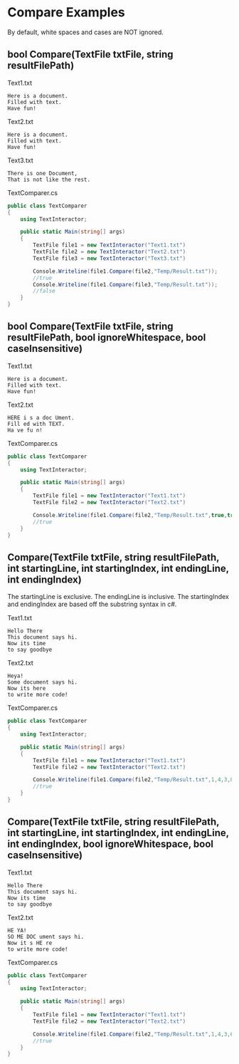 # Compare Examples
By default, white spaces and cases are NOT ignored.
## bool Compare(TextFile txtFile, string resultFilePath)
Text1.txt
```
Here is a document.
Filled with text.
Have fun!
```
Text2.txt
```
Here is a document.
Filled with text.
Have fun!
```
Text3.txt
```
There is one Document,
That is not like the rest.
```

TextComparer.cs
```c#
public class TextComparer
{
    using TextInteractor;

    public static Main(string[] args)
    {
        TextFile file1 = new TextInteractor("Text1.txt")
        TextFile file2 = new TextInteractor("Text2.txt")
        TextFile file3 = new TextInteractor("Text3.txt")

        Console.Writeline(file1.Compare(file2,"Temp/Result.txt"));
        //true
        Console.Writeline(file1.Compare(file3,"Temp/Result.txt"));
        //false
    }
}
```
## bool Compare(TextFile txtFile, string resultFilePath, bool ignoreWhitespace, bool caseInsensitive)
Text1.txt
```
Here is a document.
Filled with text.
Have fun!
```
Text2.txt
```
HERE i s a doc Ument.
Fill ed with TEXT.
Ha ve fu n!
```

TextComparer.cs
```c#
public class TextComparer
{
    using TextInteractor;

    public static Main(string[] args)
    {
        TextFile file1 = new TextInteractor("Text1.txt")
        TextFile file2 = new TextInteractor("Text2.txt")

        Console.Writeline(file1.Compare(file2,"Temp/Result.txt",true,true));
        //true
    }
}
```
## Compare(TextFile txtFile, string resultFilePath, int startingLine, int startingIndex, int endingLine, int endingIndex)
The startingLine is exclusive. The endingLine is inclusive. The startingIndex and endingIndex are based off the substring syntax in c#.  

Text1.txt
```
Hello There
This document says hi.
Now its time
to say goodbye
```
Text2.txt
```
Heya!
Some document says hi.
Now its here
to write more code!
```

TextComparer.cs
```c#
public class TextComparer
{
    using TextInteractor;

    public static Main(string[] args)
    {
        TextFile file1 = new TextInteractor("Text1.txt")
        TextFile file2 = new TextInteractor("Text2.txt")

        Console.Writeline(file1.Compare(file2,"Temp/Result.txt",1,4,3,8));
        //true
    }
}
```
## Compare(TextFile txtFile, string resultFilePath, int startingLine, int startingIndex, int endingLine, int endingIndex, bool ignoreWhitespace, bool caseInsensitive)
Text1.txt
```
Hello There
This document says hi.
Now its time
to say goodbye
```
Text2.txt
```
HE YA!
SO ME DOC ument says hi.
Now it s HE re
to write more code!
```

TextComparer.cs
```c#
public class TextComparer
{
    using TextInteractor;

    public static Main(string[] args)
    {
        TextFile file1 = new TextInteractor("Text1.txt")
        TextFile file2 = new TextInteractor("Text2.txt")

        Console.Writeline(file1.Compare(file2,"Temp/Result.txt",1,4,3,6,true,true));
        //true
    }
}
```